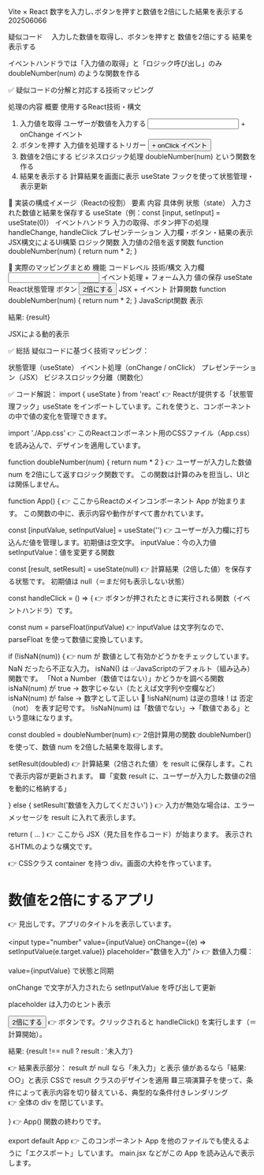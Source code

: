 Vite × React 数字を入力し､ボタンを押すと数値を2倍にした結果を表示する　202506066

疑似コード
　入力した数値を取得し、ボタンを押すと
  数値を2倍にする
  結果を表示する

イベントハンドラでは「入力値の取得」と「ロジック呼び出し」のみ
doubleNumber(num) のような関数を作る

✅ 疑似コードの分解と対応する技術マッピング

処理の内容	                概要	                    使用するReact技術・構文
1. 入力値を取得        	ユーザーが数値を入力する	<input type="number" /> + onChange イベント
2. ボタンを押す	        入力値を処理するトリガー	<button> + onClick イベント
3. 数値を2倍にする	    ビジネスロジック処理    	doubleNumber(num) という関数を作る
4. 結果を表示する	    計算結果を画面に表示	    useState フックを使って状態管理・表示更新

🧠 実装の構成イメージ（Reactの役割）
要素	                    内容	                        具体例
状態（state）	        入力された数値と結果を保存する	    useState（例：const [input, setInput] = useState(0)）
イベントハンドラ	     入力の取得、ボタン押下の処理　 	 handleChange, handleClick
プレゼンテーション	     入力欄・ボタン・結果の表示	         JSX構文によるUI構築
ロジック関数	        入力値の2倍を返す関数	            function doubleNumber(num) { return num * 2; }

🧩 実際のマッピングまとめ
機能	                        コードレベル	                                         技術/構文
入力欄	            <input type="number" onChange={handleChange} />	            イベント処理 + フォーム入力
値の保存	                        useState	                                    React状態管理
ボタン	            <button onClick={handleClick}>2倍にする</button>	            JSX + イベント
計算関数	          function doubleNumber(num) { return num * 2; }	            JavaScript関数
表示	                      <p>結果: {result}</p>	                                JSXによる動的表示

✅ 総括
疑似コードに基づく技術マッピング：

状態管理（useState）
イベント処理（onChange / onClick）
プレゼンテーション（JSX）
ビジネスロジック分離（関数化）


✅ コード解説：
import { useState } from 'react'
👉 Reactが提供する「状態管理フック」useState をインポートしています。これを使うと、コンポーネントの中で値の変化を管理できます。

import './App.css'
👉 このReactコンポーネント用のCSSファイル（App.css）を読み込んで、デザインを適用しています。

function doubleNumber(num) { return num * 2 }
👉 ユーザーが入力した数値 num を2倍にして返すロジック関数です。
この関数は計算のみを担当し、UIとは関係しません。

function App() {
👉 ここからReactのメインコンポーネント App が始まります。
この関数の中に、表示内容や動作がすべて書かれています。

const [inputValue, setInputValue] = useState('')
👉 ユーザーが入力欄に打ち込んだ値を管理します。初期値は空文字。
inputValue：今の入力値
setInputValue：値を変更する関数

const [result, setResult] = useState(null)
👉 計算結果（2倍した値）を保存する状態です。
初期値は null（＝まだ何も表示しない状態）

const handleClick = () => {
👉 ボタンが押されたときに実行される関数（イベントハンドラ）です。

const num = parseFloat(inputValue)
👉 inputValue は文字列なので、parseFloat を使って数値に変換しています。

if (!isNaN(num)) {
👉 num が 数値として有効かどうかをチェックしています。NaN だったら不正な入力。
isNaN() は ✅JavaScriptのデフォルト（組み込み）関数です。
 「Not a Number（数値ではない）」かどうかを調べる関数 
 isNaN(num) が true → 数字じゃない（たとえば文字列や空欄など）
 isNaN(num) が false → 数字として正しい
🔁 !isNaN(num) は逆の意味
! は 否定（not） を表す記号です。
!isNaN(num) は「数値でない」→「数値である」という意味になります。

const doubled = doubleNumber(num)
👉 2倍計算用の関数 doubleNumber() を使って、数値 num を2倍した結果を取得します。

setResult(doubled)
👉 計算結果（2倍された値）を result に保存します。これで表示内容が更新されます。
🟥「変数 result に、ユーザーが入力した数値の2倍を動的に格納する」

} else { setResult('数値を入力してください') }
👉 入力が無効な場合は、エラーメッセージを result に入れて表示します。

return ( ... )
👉 ここから JSX（見た目を作るコード）が始まります。
表示されるHTMLのような構文です。

<div className="container">
👉 CSSクラス container を持つ div。画面の大枠を作っています。

<h1>数値を2倍にするアプリ</h1>
👉 見出しです。アプリのタイトルを表示しています。

<input type="number" value={inputValue} onChange={(e) => setInputValue(e.target.value)} placeholder="数値を入力" />
👉 数値入力欄：

value={inputValue} で状態と同期

onChange で文字が入力されたら setInputValue を呼び出して更新

placeholder は入力のヒント表示

<button onClick={handleClick}>2倍にする</button>
👉 ボタンです。クリックされると handleClick() を実行します（＝計算開始）。

<p className="result">結果: {result !== null ? result : '未入力'}</p>
👉 結果表示部分：
result が null なら「未入力」と表示
値があるなら「結果: ○○」と表示
CSSで result クラスのデザインを適用
🟥三項演算子を使って、条件によって表示内容を切り替えている、典型的な条件付きレンダリング
</div>
👉 全体の div を閉じています。

}
👉 App() 関数の終わりです。

export default App
👉 このコンポーネント App を他のファイルでも使えるように「エクスポート」しています。
main.jsx などがこの App を読み込んで表示します。